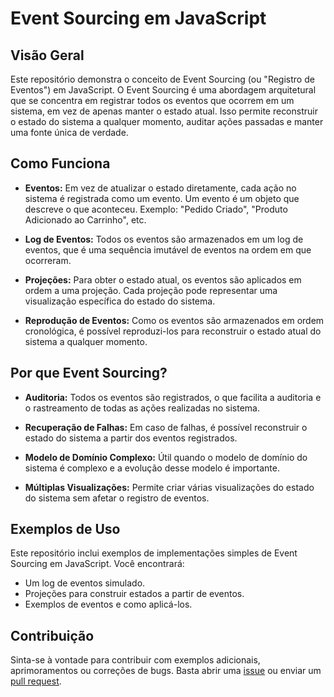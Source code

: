 # Event Sourcing em JavaScript

## Visão Geral

Este repositório demonstra o conceito de Event Sourcing (ou "Registro de Eventos") em JavaScript. O Event Sourcing é uma abordagem arquitetural que se concentra em registrar todos os eventos que ocorrem em um sistema, em vez de apenas manter o estado atual. Isso permite reconstruir o estado do sistema a qualquer momento, auditar ações passadas e manter uma fonte única de verdade.

## Como Funciona

- **Eventos:** Em vez de atualizar o estado diretamente, cada ação no sistema é registrada como um evento. Um evento é um objeto que descreve o que aconteceu. Exemplo: "Pedido Criado", "Produto Adicionado ao Carrinho", etc.

- **Log de Eventos:** Todos os eventos são armazenados em um log de eventos, que é uma sequência imutável de eventos na ordem em que ocorreram.

- **Projeções:** Para obter o estado atual, os eventos são aplicados em ordem a uma projeção. Cada projeção pode representar uma visualização específica do estado do sistema.

- **Reprodução de Eventos:** Como os eventos são armazenados em ordem cronológica, é possível reproduzi-los para reconstruir o estado atual do sistema a qualquer momento.

## Por que Event Sourcing?

- **Auditoria:** Todos os eventos são registrados, o que facilita a auditoria e o rastreamento de todas as ações realizadas no sistema.

- **Recuperação de Falhas:** Em caso de falhas, é possível reconstruir o estado do sistema a partir dos eventos registrados.

- **Modelo de Domínio Complexo:** Útil quando o modelo de domínio do sistema é complexo e a evolução desse modelo é importante.

- **Múltiplas Visualizações:** Permite criar várias visualizações do estado do sistema sem afetar o registro de eventos.

## Exemplos de Uso

Este repositório inclui exemplos de implementações simples de Event Sourcing em JavaScript. Você encontrará:

- Um log de eventos simulado.
- Projeções para construir estados a partir de eventos.
- Exemplos de eventos e como aplicá-los.


## Contribuição

Sinta-se à vontade para contribuir com exemplos adicionais, aprimoramentos ou correções de bugs. Basta abrir uma [issue](https://github.com/felpsalvs/event-sourcing-js/issues) ou enviar um [pull request](https://github.com/felpsalvs/event-sourcing-js/pulls).
